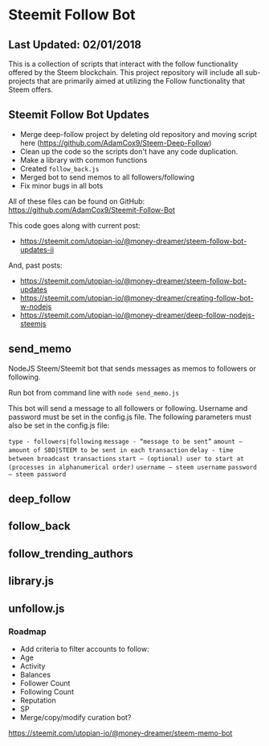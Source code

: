 # Steemit Follow Bot

## Last Updated: 02/01/2018

This is a collection of scripts that interact with the follow functionality offered by the Steem blockchain.
This project repository will include all sub-projects that are primarily aimed at utilizing the Follow functionality that Steem offers.

## Steemit Follow Bot Updates

 - Merge deep-follow project by deleting old repository and moving script here (https://github.com/AdamCox9/Steem-Deep-Follow)
 - Clean up the code so the scripts don't have any code duplication.
 - Make a library with common functions
 - Created `follow_back.js`
 - Merged bot to send memos to all followers/following
 - Fix minor bugs in all bots

All of these files can be found on GitHub: https://github.com/AdamCox9/Steemit-Follow-Bot 

This code goes along with current post:

 - https://steemit.com/utopian-io/@money-dreamer/steem-follow-bot-updates-ii

And, past posts:

 - https://steemit.com/utopian-io/@money-dreamer/steem-follow-bot-updates
 - https://steemit.com/utopian-io/@money-dreamer/creating-follow-bot-w-nodejs
 - https://steemit.com/utopian-io/@money-dreamer/deep-follow-nodejs-steemjs


## send_memo
NodeJS Steem/Steemit bot that sends messages as memos to followers or following.

Run bot from command line with `node send_memo.js`

This bot will send a message to all followers or following. Username and password must be set in the config.js file. The following parameters must also be set in the config.js file:

`type - followers|following`
`message - “message to be sent”`
`amount – amount of SBD|STEEM to be sent in each transaction`
`delay - time between broadcast transactions`
`start – (optional) user to start at (processes in alphanumerical order)`
`username – steem username`
`password – steem password`

## deep_follow

## follow_back

## follow_trending_authors

## library.js

## unfollow.js

### Roadmap
 - Add criteria to filter accounts to follow:
  - Age
  - Activity
  - Balances
  - Follower Count
  - Following Count
  - Reputation
  - SP
 - Merge/copy/modify curation bot?

https://steemit.com/utopian-io/@money-dreamer/steem-memo-bot